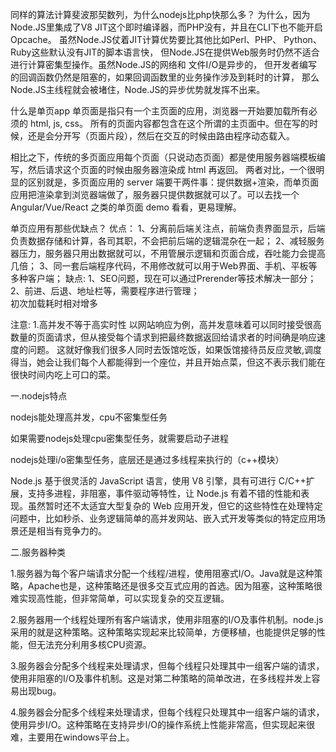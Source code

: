同样的算法计算斐波那契数列，为什么nodejs比php快那么多？
为什么，因为Node.JS里集成了V8 JIT这个即时编译器，而PHP没有，并且在CLI下也不能开启Opcache。
虽然Node.JS仗着JIT计算优势要比其他比如Perl、PHP、 Python、Ruby这些默认没有JIT的脚本语言快，
但Node.JS在提供Web服务时仍然不适合进行计算密集型操作。虽然Node.JS的网络和 文件I/O是异步的，
但开发者编写的回调函数仍然是阻塞的，如果回调函数里的业务操作涉及到耗时的计算，
那么Node.JS主线程就会被堵住，Node.JS的异步优势就发挥不出来。

什么是单页app
单页面是指只有一个主页面的应用，浏览器一开始要加载所有必须的 html, js, css。
所有的页面内容都包含在这个所谓的主页面中。但在写的时候，还是会分开写（页面片段），然后在交互的时候由路由程序动态载入。

相比之下，传统的多页面应用每个页面（只说动态页面）都是使用服务器端模板编写，然后请求这个页面的时候由服务器渲染成 html 再返回。
两者对比，一个很明显的区别就是，多页面应用的 server 端要干两件事：提供数据+渲染，而单页面应用把渲染拿到浏览器端做了，服务器只提供数据就可以了。可以去找一个 Angular/Vue/React 之类的单页面 demo 看看，更易理解。

单页应用有那些优缺点？
优点：
1、分离前后端关注点，前端负责界面显示，后端负责数据存储和计算，各司其职，不会把前后端的逻辑混杂在一起；
2、减轻服务器压力，服务器只用出数据就可以，不用管展示逻辑和页面合成，吞吐能力会提高几倍；
3、同一套后端程序代码，不用修改就可以用于Web界面、手机、平板等多种客户端；
缺点:
1、SEO问题，现在可以通过Prerender等技术解决一部分；
2、前进、后退、地址栏等，需要程序进行管理；  
初次加载耗时相对增多

注意:
1.高并发不等于高实时性
以网站响应为例，高并发意味着可以同时接受很高数量的页面请求，但从接受每个请求到把最终数据返回给请求者的时间确是响应速度的问题。
这就好像我们很多人同时去饭馆吃饭，如果饭馆接待员反应灵敏,调度得当，她会让我们每个人都能得到一个座位，并且开始点菜，但这不表示我们能在很快时间内吃上可口的菜。

一.nodejs特点

  nodejs能处理高并发，cpu不密集型任务

  如果需要nodejs处理cpu密集型任务，就需要启动子进程

  nodejs处理i/o密集型任务，底层还是通过多线程来执行的（c++模块）

  Node.js 基于很灵活的 JavaScript 语言，使用 V8 引擎，具有可进行 C/C++扩展，支持多进程，非阻塞，事件驱动等特性，让 Node.js 有着不错的性能和表现。虽然暂时还不太适宜大型复杂的 Web 应用开发，但它的这些特性在处理特定问题中，比如秒杀、业务逻辑简单的高并发网站、嵌入式开发等类似的特定应用场景还是相当有竞争力的。

二.服务器种类

1.服务器为每个客户端请求分配一个线程/进程，使用阻塞式I/O。Java就是这种策略，Apache也是，这种策略还是很多交互式应用的首选。因为阻塞，这种策略很难实现高性能，但非常简单，可以实现复杂的交互逻辑。

2.服务器用一个线程处理所有客户端请求，使用非阻塞的I/O及事件机制。node.js采用的就是这种策略。这种策略实现起来比较简单，方便移植，也能提供足够的性能，但无法充分利用多核CPU资源。

3.服务器会分配多个线程来处理请求，但每个线程只处理其中一组客户端的请求，使用非阻塞的I/O及事件机制。这是对第二种策略的简单改进，在多线程并发上容易出现bug。

4.服务器会分配多个线程来处理请求，但每个线程只处理其中一组客户端的请求，使用异步I/O。这种策略在支持异步I/O的操作系统上性能非常高，但实现起来很难，主要用在windows平台上。

